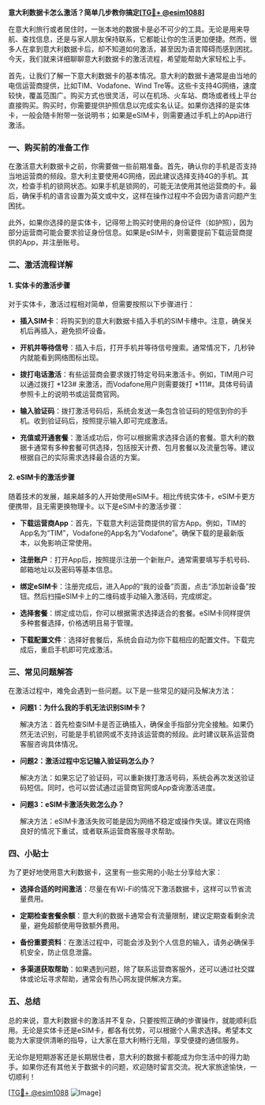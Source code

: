 **意大利数据卡怎么激活？简单几步教你搞定[[TG💪+ @esim1088](https://t.me/s/esim1088)]**

在意大利旅行或者居住时，一张本地的数据卡是必不可少的工具。无论是用来导航、查找信息，还是与家人朋友保持联系，它都能让你的生活更加便捷。然而，很多人在拿到意大利数据卡后，却不知道如何激活，甚至因为语言障碍而感到困扰。今天，我们就来详细聊聊意大利数据卡的激活流程，希望能帮助大家轻松上手。

首先，让我们了解一下意大利数据卡的基本情况。意大利的数据卡通常是由当地的电信运营商提供，比如TIM、Vodafone、Wind Tre等。这些卡支持4G网络，速度较快，覆盖范围广。购买方式也很灵活，可以在机场、火车站、商场或者线上平台直接购买。购买时，你需要提供护照信息以完成实名认证。如果你选择的是实体卡，一般会随卡附带一张说明书；如果是eSIM卡，则需要通过手机上的App进行激活。

### **一、购买前的准备工作**

在激活意大利数据卡之前，你需要做一些前期准备。首先，确认你的手机是否支持当地运营商的频段。意大利主要使用4G网络，因此建议选择支持4G的手机。其次，检查手机的锁网状态。如果手机是锁网的，可能无法使用其他运营商的卡。最后，确保手机的语言设置为英文或中文，这样在操作过程中不会因为语言问题产生困扰。

此外，如果你选择的是实体卡，记得带上购买时使用的身份证件（如护照），因为部分运营商可能会要求验证身份信息。如果是eSIM卡，则需要提前下载运营商提供的App，并注册账号。

### **二、激活流程详解**

#### **1. 实体卡的激活步骤**

对于实体卡，激活过程相对简单，但需要按照以下步骤进行：

- **插入SIM卡**：将购买到的意大利数据卡插入手机的SIM卡槽中。注意，确保关机后再插入，避免损坏设备。
  
- **开机并等待信号**：插入卡后，打开手机并等待信号搜索。通常情况下，几秒钟内就能看到网络图标出现。

- **拨打电话激活**：有些运营商会要求拨打特定号码来激活卡。例如，TIM用户可以通过拨打 *123# 来激活，而Vodafone用户则需要拨打 *111#。具体号码请参照卡上的说明书或运营商官网。

- **输入验证码**：拨打激活号码后，系统会发送一条包含验证码的短信到你的手机。收到验证码后，按照提示输入即可完成激活。

- **充值或开通套餐**：激活成功后，你可以根据需求选择合适的套餐。意大利的数据卡通常有多种套餐可供选择，包括按天计费、包月套餐以及流量包等。建议根据自己的实际需求选择最合适的方案。

#### **2. eSIM卡的激活步骤**

随着技术的发展，越来越多的人开始使用eSIM卡。相比传统实体卡，eSIM卡更方便携带，且无需更换物理卡。以下是eSIM卡的激活步骤：

- **下载运营商App**：首先，下载意大利运营商提供的官方App。例如，TIM的App名为“TIM”，Vodafone的App名为“Vodafone”。确保下载的是最新版本，以免影响正常使用。

- **注册账户**：打开App后，按照提示注册一个新账户。通常需要填写手机号码、邮箱地址以及密码等基本信息。

- **绑定eSIM卡**：注册完成后，进入App的“我的设备”页面，点击“添加新设备”按钮。然后扫描eSIM卡上的二维码或手动输入激活码，完成绑定。

- **选择套餐**：绑定成功后，你可以根据需求选择适合的套餐。eSIM卡同样提供多种套餐选择，价格透明且易于管理。

- **下载配置文件**：选择好套餐后，系统会自动为你下载相应的配置文件。下载完成后，重启手机即可完成激活。

### **三、常见问题解答**

在激活过程中，难免会遇到一些问题。以下是一些常见的疑问及解决方法：

- **问题1：为什么我的手机无法识别SIM卡？**

  解决方法：首先检查SIM卡是否正确插入，确保金手指部分完全接触。如果仍然无法识别，可能是手机锁网或不支持该运营商的频段。此时建议联系运营商客服咨询具体情况。

- **问题2：激活过程中忘记输入验证码怎么办？**

  解决方法：如果忘记了验证码，可以重新拨打激活号码，系统会再次发送验证码短信。同时，也可以尝试通过运营商官网或App查询激活进度。

- **问题3：eSIM卡激活失败怎么办？**

  解决方法：eSIM卡激活失败可能是因为网络不稳定或操作失误。建议在网络良好的情况下重试，或者联系运营商客服寻求帮助。

### **四、小贴士**

为了更好地使用意大利数据卡，这里有一些实用的小贴士分享给大家：

- **选择合适的时间激活**：尽量在有Wi-Fi的情况下激活数据卡，这样可以节省流量费用。
  
- **定期检查套餐余额**：意大利的数据卡通常会有流量限制，建议定期查看剩余流量，避免超额使用导致额外费用。

- **备份重要资料**：在激活过程中，可能会涉及到个人信息的输入，请务必确保手机安全，防止信息泄露。

- **多渠道获取帮助**：如果遇到问题，除了联系运营商客服外，还可以通过社交媒体或论坛寻求帮助，通常会有热心网友提供解决方案。

### **五、总结**

总的来说，意大利数据卡的激活并不复杂，只要按照正确的步骤操作，就能顺利启用。无论是实体卡还是eSIM卡，都各有优势，可以根据个人需求选择。希望本文能为大家提供清晰的指导，让大家在意大利畅行无阻，享受便捷的通信服务。

无论你是短期游客还是长期居住者，意大利的数据卡都能成为你生活中的得力助手。如果你还有其他关于数据卡的问题，欢迎随时留言交流。祝大家旅途愉快，一切顺利！

[[TG💪+ @esim1088](https://t.me/s/esim1088) ![Image](https://i.postimg.cc/4NQfJmqS/Snipaste-2025-05-13-00-14-12.png)]